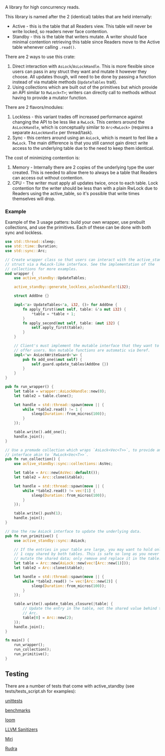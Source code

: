 A library for high concurrency reads.

This library is named after the 2 (identical) tables that are held internally:
- Active - this is the table that all Readers view. This table will never be
  write locked, so readers never face contention.
- Standby - this is the table that writers mutate. A writer should face minimal
  contention retrieving this table since Readers move to the Active table
  whenever calling `.read()`.

There are 2 ways to use this crate:
1. Direct interaction with `AsLock`/`AsLockHandle`. This is more flexible 
   since users can pass in any struct they want and mutate it however they
   choose. All updates though, will need to be done by passing a function
   instead of via mutable methods (`UpdateTables` trait).
2. Using collections which are built out of the primitives but which provide an
   API similar to `RwLock<T>`; writers can directly call to methods without
   having to provide a mutator function.

There are 2 flavors/modules:
1. Lockless - this variant trades off increased performance against changing the
   API to be less like a `RwLock`. This centers around the `AsLockHandle`, which
   is conceptually similar to `Arc<RwLock>` (requires a separate `AsLockHandle`
   per thread/task).
2. Sync - this centers around using an `AsLock`, which is meant to feel like a
   `RwLock`. The main difference is that you still cannot gain direct write
   access to the underlying table due to the need to keep them identical.

The cost of minimizing contention is:
1. Memory - Internally there are 2 copies of the underlying type the user
   created. This is needed to allow there to always be a table that Readers can
   access out without contention.
2. CPU - The writer must apply all updates twice, once to each table. Lock
   contention for the writer should be less than with a plain RwLock due to
   Readers using the active_table, so it's possible that write times themselves
   will drop.

### Example
Example of the 3 usage patters: build your own wrapper, use prebuilt
collections, and use the primitives. Each of these can be done with both sync
and lockless.
```rust
use std::thread::sleep;
use std::time::Duration;
use std::sync::Arc;

// Create wrapper class so that users can interact with the active_standby
// struct via a RwLock-like interface. See the implementation of the
// collections for more examples.
mod wrapper {
    use active_standby::UpdateTables;

    active_standby::generate_lockless_aslockhandle!(i32);

    struct AddOne {}

    impl<'a> UpdateTables<'a, i32, ()> for AddOne {
        fn apply_first(&mut self, table: &'a mut i32) {
            *table = *table + 1;
        }
        fn apply_second(mut self, table: &mut i32) {
            self.apply_first(table);
        }
    }

    // Client's must implement the mutable interface that they want to
    // offer users. Non mutable functions are automatic via Deref.
    impl<'w> AsLockWriteGuard<'w> {
        pub fn add_one(&mut self) {
            self.guard.update_tables(AddOne {})
        }
    }
}

pub fn run_wrapper() {
    let table = wrapper::AsLockHandle::new(0);
    let table2 = table.clone();

    let handle = std::thread::spawn(move || {
        while *table2.read() != 1 {
            sleep(Duration::from_micros(100));
        }
    });

    table.write().add_one();
    handle.join();
}

// Use a premade collection which wraps `AsLock<Vec<T>>`, to provide an
// interface akin to `RwLock<Vec<T>>`.
pub fn run_collection() {
    use active_standby::sync::collections::AsVec;

    let table = Arc::new(AsVec::default());
    let table2 = Arc::clone(&table);

    let handle = std::thread::spawn(move || {
        while *table2.read() != vec![1] {
            sleep(Duration::from_micros(100));
        }
    });

    table.write().push(1);
    handle.join();
}

// Use the raw AsLock interface to update the underlying data.
pub fn run_primitive() {
    use active_standby::sync::AsLock;

    // If the entries in your table are large, you may want to hold only
    // 1 copy shared by both tables. This is safe so long as you never
    // mutate the shared data; only remove and replace it in the table.
    let table = Arc::new(AsLock::new(vec![Arc::new(1)]));
    let table2 = Arc::clone(&table);

    let handle = std::thread::spawn(move || {
        while *table2.read() != vec![Arc::new(2)] {
            sleep(Duration::from_micros(100));
        }
    });

    table.write().update_tables_closure(|table| {
        // Update the entry in the table, not the shared value behind the
        // Arc.
        table[0] = Arc::new(2);
    });
    handle.join();
}

fn main() {
    run_wrapper();
    run_collection();
    run_primitive();
}
```
## Testing
There are a number of tests that come with active_standby (see
tests/tests_script.sh for examples):

[unittests](https://doc.rust-lang.org/book/ch11-01-writing-tests.html)

[benchmarks](https://doc.rust-lang.org/unstable-book/library-features/test.html)

[loom](https://crates.io/crates/loom)

[LLVM Sanitizers](https://doc.rust-lang.org/beta/unstable-book/compiler-flags/sanitizer.html)

[Miri](https://github.com/rust-lang/miri)

[Rudra](https://github.com/sslab-gatech/Rudra)